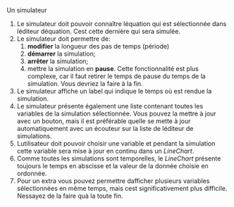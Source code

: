 Un simulateur
1.  Le simulateur doit pouvoir connaître léquation qui est sélectionnée dans léditeur déquation. Cest cette dernière qui sera simulée.
2.  Le simulateur doit permettre de:
	1.  **modifier** la longueur des pas de temps (période)
	2.  **démarrer** la simulation;
	3.  **arrêter** la simulation;
	4. mettre la simulation en **pause**. Cette fonctionnalité est plus complexe, car il faut retirer le temps de pause du temps de la simulation. Vous devriez la faire à la fin.
3.  Le simulateur affiche un label qui indique le temps où est rendue la simulation.
4.  Le simulateur présente également une liste contenant toutes les variables de la simulation sélectionnée. Vous pouvez la mettre à jour avec un bouton, mais il est préférable quelle se mette à jour automatiquement avec un écouteur sur la liste de léditeur de simulations.
5.  Lutilisateur doit pouvoir choisir une variable et pendant la simulation cette variable sera mise à jour en continu dans un *LineChart*.
6.  Comme toutes les simulations sont temporelles, le *LineChart* présente toujours le temps en abscisse et la valeur de la donnée choisie en ordonnée.
7.  Pour un extra vous pouvez permettre dafficher plusieurs variables sélectionnées en même temps, mais cest significativement plus difficile. Nessayez de la faire quà la toute fin.

